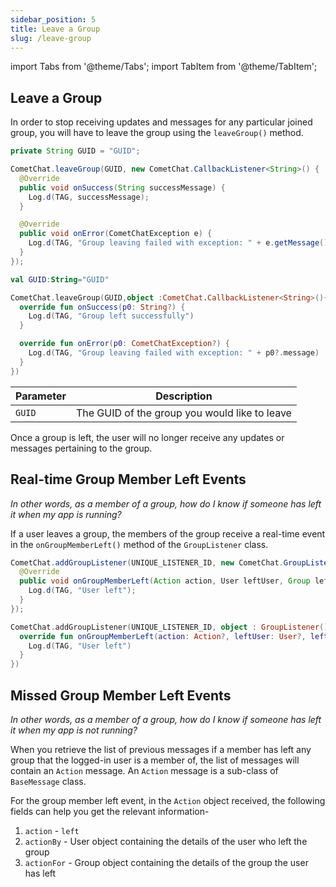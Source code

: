 ```yaml
---
sidebar_position: 5
title: Leave a Group
slug: /leave-group
---
```


import Tabs from '@theme/Tabs';
import TabItem from '@theme/TabItem';

## Leave a Group

In order to stop receiving updates and messages for any particular joined group, you will have to leave the group using the `leaveGroup()` method.

<Tabs>
<TabItem value="Java" label="Java">

```java
private String GUID = "GUID";

CometChat.leaveGroup(GUID, new CometChat.CallbackListener<String>() {
  @Override
  public void onSuccess(String successMessage) {
    Log.d(TAG, successMessage);
  }

  @Override
  public void onError(CometChatException e) {
    Log.d(TAG, "Group leaving failed with exception: " + e.getMessage());
  }
});
```

</TabItem>
<TabItem value="Kotlin" label="Kotlin">

```kotlin
val GUID:String="GUID"

CometChat.leaveGroup(GUID,object :CometChat.CallbackListener<String>(){
  override fun onSuccess(p0: String?) {
    Log.d(TAG, "Group left successfully")
  }

  override fun onError(p0: CometChatException?) {
    Log.d(TAG, "Group leaving failed with exception: " + p0?.message)
  }
})
```

</TabItem>
</Tabs>

| Parameter | Description                                   |
| --------- | --------------------------------------------- |
| `GUID`    | The GUID of the group you would like to leave |

Once a group is left, the user will no longer receive any updates or messages pertaining to the group.

## Real-time Group Member Left Events

_In other words, as a member of a group, how do I know if someone has left it when my app is running?_

If a user leaves a group, the members of the group receive a real-time event in the `onGroupMemberLeft()` method of the `GroupListener` class.

<Tabs>
<TabItem value="Java" label="Java">

```java
CometChat.addGroupListener(UNIQUE_LISTENER_ID, new CometChat.GroupListener() {
  @Override
  public void onGroupMemberLeft(Action action, User leftUser, Group leftGroup) {
    Log.d(TAG, "User left");
  }
});
```

</TabItem>
<TabItem value="Kotlin" label="Kotlin">

```kotlin
CometChat.addGroupListener(UNIQUE_LISTENER_ID, object : GroupListener() {
  override fun onGroupMemberLeft(action: Action?, leftUser: User?, leftGroup: Group?) {
    Log.d(TAG, "User left")
  }
})
```

</TabItem>
</Tabs>

## Missed Group Member Left Events

_In other words, as a member of a group, how do I know if someone has left it when my app is not running?_

When you retrieve the list of previous messages if a member has left any group that the logged-in user is a member of, the list of messages will contain an `Action` message. An `Action` message is a sub-class of `BaseMessage` class.

For the group member left event, in the `Action` object received, the following fields can help you get the relevant information-

1. `action` - `left`
2. `actionBy` - User object containing the details of the user who left the group
3. `actionFor` - Group object containing the details of the group the user has left
